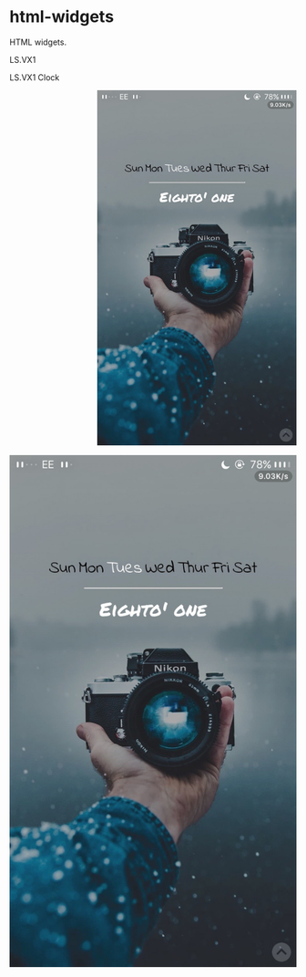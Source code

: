 # html-widgets
HTML widgets.

LS.VX1

LS.VX1 Clock
<p align="right">
  <img src="https://github.com/kasiimh1/html-widgets/blob/master/LS.VX1%20Clock/IMG_0120.jpg?raw=true" width="350"/>
</p>

![alt tag](https://github.com/kasiimh1/html-widgets/blob/master/LS.VX1%20Clock/IMG_0120.jpg?raw=true)

